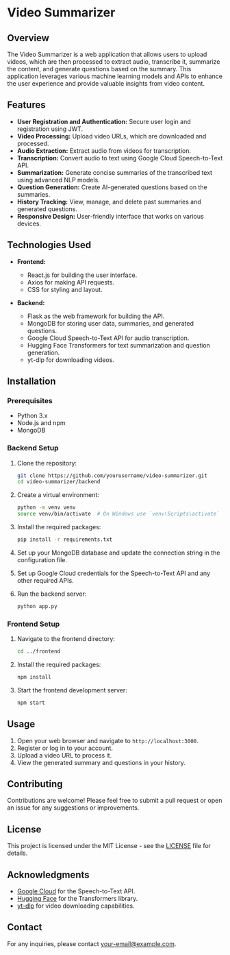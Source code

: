 # Video Summarizer

## Overview
The Video Summarizer is a web application that allows users to upload videos, which are then processed to extract audio, transcribe it, summarize the content, and generate questions based on the summary. This application leverages various machine learning models and APIs to enhance the user experience and provide valuable insights from video content.

## Features
- **User Registration and Authentication:** Secure user login and registration using JWT.
- **Video Processing:** Upload video URLs, which are downloaded and processed.
- **Audio Extraction:** Extract audio from videos for transcription.
- **Transcription:** Convert audio to text using Google Cloud Speech-to-Text API.
- **Summarization:** Generate concise summaries of the transcribed text using advanced NLP models.
- **Question Generation:** Create AI-generated questions based on the summaries.
- **History Tracking:** View, manage, and delete past summaries and generated questions.
- **Responsive Design:** User-friendly interface that works on various devices.

## Technologies Used
- **Frontend:**
  - React.js for building the user interface.
  - Axios for making API requests.
  - CSS for styling and layout.

- **Backend:**
  - Flask as the web framework for building the API.
  - MongoDB for storing user data, summaries, and generated questions.
  - Google Cloud Speech-to-Text API for audio transcription.
  - Hugging Face Transformers for text summarization and question generation.
  - yt-dlp for downloading videos.

## Installation

### Prerequisites
- Python 3.x
- Node.js and npm
- MongoDB

### Backend Setup
1. Clone the repository:
   ```bash
   git clone https://github.com/yourusername/video-summarizer.git
   cd video-summarizer/backend
   ```

2. Create a virtual environment:
   ```bash
   python -m venv venv
   source venv/bin/activate  # On Windows use `venv\Scripts\activate`
   ```

3. Install the required packages:
   ```bash
   pip install -r requirements.txt
   ```

4. Set up your MongoDB database and update the connection string in the configuration file.

5. Set up Google Cloud credentials for the Speech-to-Text API and any other required APIs.

6. Run the backend server:
   ```bash
   python app.py
   ```

### Frontend Setup
1. Navigate to the frontend directory:
   ```bash
   cd ../frontend
   ```

2. Install the required packages:
   ```bash
   npm install
   ```

3. Start the frontend development server:
   ```bash
   npm start
   ```

## Usage
1. Open your web browser and navigate to `http://localhost:3000`.
2. Register or log in to your account.
3. Upload a video URL to process it.
4. View the generated summary and questions in your history.

## Contributing
Contributions are welcome! Please feel free to submit a pull request or open an issue for any suggestions or improvements.

## License
This project is licensed under the MIT License - see the [LICENSE](LICENSE) file for details.

## Acknowledgments
- [Google Cloud](https://cloud.google.com/speech-to-text) for the Speech-to-Text API.
- [Hugging Face](https://huggingface.co/) for the Transformers library.
- [yt-dlp](https://github.com/yt-dlp/yt-dlp) for video downloading capabilities.

## Contact
For any inquiries, please contact [your-email@example.com](mailto:your-email@example.com).